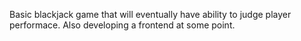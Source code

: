 Basic blackjack game that will eventually have ability to judge player performace. Also developing a frontend at some point.